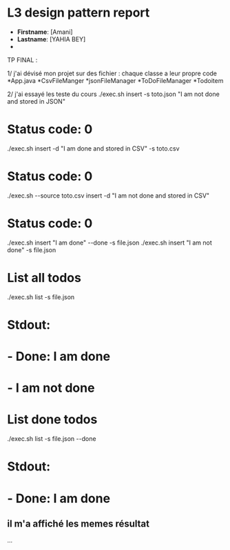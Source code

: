 # L3 design pattern report

- **Firstname**: [Amani]
- **Lastname**: [YAHIA BEY]
- 
TP FINAL : 

1/ j'ai dévisé mon projet sur des fichier : chaque classe a leur propre code 
*App.java 
*CsvFileManger
*jsonFileManager
*ToDoFileManager
*Todoitem

2/ j'ai essayé les teste du cours 
./exec.sh insert -s toto.json "I am not done and stored in JSON"
# Status code: 0

./exec.sh insert -d "I am done and stored in CSV" -s toto.csv
# Status code: 0

./exec.sh --source toto.csv insert -d "I am not done and stored in CSV"
# Status code: 0

./exec.sh insert "I am done" --done -s file.json
./exec.sh insert "I am not done" -s file.json

# List all todos
./exec.sh list -s file.json
# Stdout:
# - Done: I am done
# - I am not done

# List done todos
./exec.sh list -s file.json --done
# Stdout:
# - Done: I am done

il m'a affiché les memes résultat 
---
...

